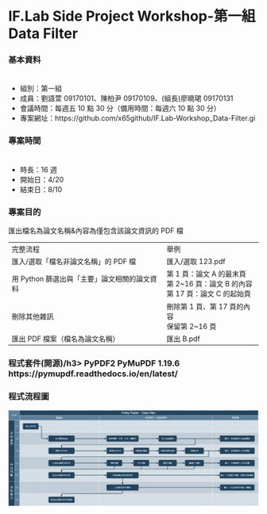 # IF.Lab Side Project Workshop-第一組 Data Filter

<h3>基本資料</h3>
<ul>
　<li>組別：第一組</li>
  <li>成員：劉語萱 09170101、陳柏尹 09170109、(組長)廖曉珺 09170131</li>
  <li>會議時間：每週五 10 點 30 分（備用時間：每週六 10 點 30 分）</li>
  <li>專案網址：https://github.com/x65github/IF.Lab-Workshop_Data-Filter.gi</li>
</ul>
<h3>專案時間</h3>
<ul>
　<li>時長：16 週</li>
  <li>開始日：4/20</li>
  <li>結束日：8/10</li>
</ul>
<h3>專案目的</h3>
匯出檔名為論文名稱&內容為僅包含該論文資訊的 PDF 檔
<table>
  <tr>
    <td>完整流程</td>
    <td>舉例</td>
  </tr>
  <tr>
    <td>匯入/選取「檔名非論文名稱」的 PDF 檔</td>
    <td>匯入/選取 123.pdf</td>
  </tr>
  <tr>
    <td>用 Python 篩選出與「主要」論文相關的論文資料</td>
    <td>第 1 頁：論文 A 的最末頁<br>第 2~16 頁：論文 B 的內容<br>第 17 頁：論文 C 的起始頁</td>
  </tr>
  <tr>
    <td>刪除其他雜訊</td>
    <td>刪除第 1 頁、第 17 頁的內容<br>保留第 2~16 頁</td>
  </tr>
  <tr>
    <td>匯出 PDF 檔案（檔名為論文名稱）</td>
    <td>匯出 B.pdf</td>
  </tr>
</table>

<h3>程式套件(開源)/h3>
PyPDF2
PyMuPDF 1.19.6 https://pymupdf.readthedocs.io/en/latest/

<h3>程式流程圖</h3>

![image](https://raw.githubusercontent.com/x65github/IF.Lab-Workshop_Data-Filter/main/%E5%9F%BA%E6%9C%AC%E8%AA%AA%E6%98%8E/DataFilter_ProgramFlowchart.png)
